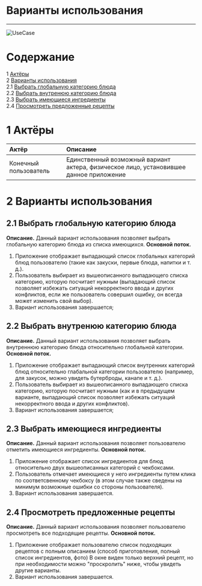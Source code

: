 # Варианты использования
---

![UseCase](...)

# Содержание
1 [Актёры](#1) <br>
2 [Варианты использования](#2) <br>
  2.1 [Выбрать глобальную категорию блюда](#2.1) <br>
  2.2 [Выбрать внутренюю категорию блюда](#2.2) <br>
  2.3 [Выбрать имеющиеся ингредиенты](#2.3) <br>
  2.4 [Просмотреть предложенные рецепты](#2.4) <br>

<a name="1"/>

# 1 Актёры

| Актёр | Описание |
|:--|:--|
| Конечный пользователь | Единственный возможный вариант актера, физическое лицо, установившее данное приложение |

<a name="2"/>

# 2 Варианты использования

<a name="2.1"/>

## 2.1 Выбрать глобальную категорию блюда

**Описание.** Данный вариант использования позволяет выбрать глобальную категорию блюда из списка имеющихся.
**Основной поток.**
1. Приложение отображает выпадающий список глобальных категорий блюд пользователю (такие как закуски, первые блюда, напитки и т. д.).
2. Пользователь выбирает из вышеописанного выпадающего списка категорию, которую посчитает нужным (выпадающий список позволяет избежать ситуаций некорректного ввода и других конфликтов, если же пользователь совершил ошибку, он всегда может изменить свой выбор).
3. Вариант использования завершается;

<a name="2.2"/>

## 2.2 Выбрать внутренюю категорию блюда

**Описание.** Данный вариант использования позволяет выбрать внутреннюю категорию блюда относительно глобальной категории.
**Основной поток.**
1. Приложение отображает выпадающий список внутренних категорий блюд относительно глабальной категории пользователю (например, для закусок, можно увидеть бутерброды, канапе и т. д.).
2. Пользователь выбирает из вышеописанного выпадающего списка категорию, которую посчитает нужным (как и в предыдущем варианте, выпадающий список позволяет избежать ситуаций некорректного ввода и других конфликтов).
3. Вариант использования завершается;

<a name="2.3"/>

## 2.3 Выбрать имеющиеся ингредиенты

**Описание.** Данный вариант использования позволяет пользователю отметить имеющиеся ингредиенты.
**Основной поток.**
1. Приложение отображает список ингредиентов для блюд относительно двух вышеописанных категорий с чекбоксами.
2. Пользователь отмечает имеющиеся у него ингредиенты путем клика по соответсвенному чекбоксу (в этом случае также сведены на минимум возможные ошибки со стороны пользователя).
3. Вариант использования завершается.

<a name="2.4"/>

## 2.4 Просмотреть предложенные рецепты

**Описание.** Данный вариант использования позволяет пользователю просмотреть все подходящие рецепты.
**Основной поток.**
1. Приложение отображает пользователю список подходящих рецептов с полным описанием (способ приготовления, полный список ингредиентов, фото) В окне виден только верхний рецепт, но при необходимости можно "проскролить" ниже, чтобы увидеть другие варианты.
2. Вариант использования завершается.



